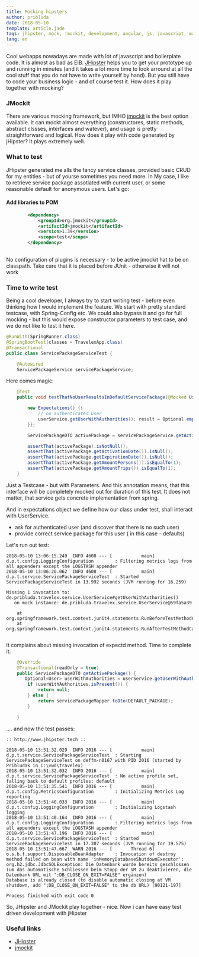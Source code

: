 ```yaml
---
title: Mocking hipsters
author: pribluda
date: 2018-05-10
template: article.jade
tags: jhipster, mock, jmockit, development, angular, js, javascript, maven
lang: en
---
```


Cool webapps nowadays are made with lot of javascript and boilerplate code. It is almost as bad as EIB.  [JHipster](https://www.jhipster.tech/) helps 
you to  get your prototype up and running  in minutes (and it takes a lot more time to look arround at all the cool stuff
that you do not have to write yourself by hand).  But you still have to code your business logic -  and of course test it. 
How does it play together with mocking? 

<span class="more"></span>

### JMockit

There are various mocking framework, but IMHO [jmockit](http://jmockit.github.io/) is the best option available. It can mockt almost everything (constructores, static 
methods, abstract clssses, interfaces and watever), and usage is pretty straightforward and logical.   How does it play with
code generated by jHipster? It plays extremely well. 

### What to test

JHipster generated me alls the fancy service classes,  provided basic CRUD for my entities - but of yourse sometimes you need more. 
In My case, I like to retrieve service package assotiated with current user, or some reasonable default for anonymous users. Let's go:

#### Add libraries to POM

```xml
        <dependency>
            <groupId>org.jmockit</groupId>
            <artifactId>jmockit</artifactId>
            <version>1.39</version>
            <scope>test</scope>
        </dependency>
        
```
      
No configuration of plugins is necessary - to be active jmockit hat to be on classpath. Take care that it is placed before JUnit -  otherwise 
it will not work

### Time to write test
Being a cool developer, I always try to start writing test - before even thinking how I would implement the feature. We start with pretty 
standard testcase, with Spring-Config etc. We could also bypass it and go for full mocking - but this would expose constructor
parameters to test case, and we do not like to test it here. 


```java
@RunWith(SpringRunner.class)
@SpringBootTest(classes = TravelexApp.class)
@Transactional
public class ServicePackageServiceTest {

    @Autowired
    ServicePackageService servicePackageService;
```  

Here comes magic:

````java
    @Test
    public void testThatNoUserResultsInDefaultServicePackage(@Mocked UserService userService) {

        new Expectations() {{
            // no authenticated user
            userService.getUserWithAuthorities(); result = Optional.empty();
        }};

        ServicePackageDTO activePackage = servicePackageService.getActivePackage();

        assertThat(activePackage).isNotNull();
        assertThat(activePackage.getActivationDate()).isNull();
        assertThat(activePackage.getExpirationDate()).isNull();
        assertThat(activePackage.getAmountPersons()).isEqualTo(1);
        assertThat(activePackage.getAmountTrips()).isEqualTo(1);
    }
````

Just a Testcase - but with Parameters.  And this annotation means,  that this interface will be completely mocked
out for duration of this test. It does not matter, that service gets concrete implementation from spring.

And in expectations object we define how our class under test, shall interact with UserService.

- ask for authenticated user (and  discover that there is no such user)
- provide correct service package for this user ( in this case -  defaults)

Let's run out test:

````
2018-05-10 13:06:15.249  INFO 4608 --- [           main] d.p.t.config.LoggingConfiguration        : Filtering metrics logs from all appenders except the LOGSTASH appender
2018-05-10 13:06:20.062  INFO 4608 --- [           main] d.p.t.service.ServicePackageServiceTest  : Started ServicePackageServiceTest in 13.992 seconds (JVM running for 16.259)

Missing 1 invocation to:
de.pribluda.travelex.service.UserService#getUserWithAuthorities()
   on mock instance: de.pribluda.travelex.service.UserService@59fa5a39

	at org.springframework.test.context.junit4.statements.RunBeforeTestMethodCallbacks.evaluate(RunBeforeTestMethodCallbacks.java:75)
	at org.springframework.test.context.junit4.statements.RunAfterTestMethodCallbacks.evaluate(RunAfterTestMethodCallbacks.java:86)


````

It complains about missing  invocation of expectd method.  Time to complete it:

````java
    @Override
    @Transactional(readOnly = true)
    public ServicePackageDTO getActivePackage() {
       Optional<User> userWithAuthorities = userService.getUserWithAuthorities();
        if (userWithAuthorities.isPresent()) {
            return null;
        } else {
            return servicePackageMapper.toDto(DEFAULT_PACKAGE);
        }

    }
````

.... and now the test passes:

````
:: http://www.jhipster.tech ::

2018-05-10 13:51:32.029  INFO 2016 --- [           main] d.p.t.service.ServicePackageServiceTest  : Starting ServicePackageServiceTest on deffm-n0167 with PID 2016 (started by Pribludak in C:\vwd\travelex)
2018-05-10 13:51:32.032  INFO 2016 --- [           main] d.p.t.service.ServicePackageServiceTest  : No active profile set, falling back to default profiles: default
2018-05-10 13:51:35.541  INFO 2016 --- [           main] d.p.t.config.MetricsConfiguration        : Initializing Metrics Log reporting
2018-05-10 13:51:40.033  INFO 2016 --- [           main] d.p.t.config.LoggingConfiguration        : Initializing Logstash logging
2018-05-10 13:51:40.164  INFO 2016 --- [           main] d.p.t.config.LoggingConfiguration        : Filtering metrics logs from all appenders except the LOGSTASH appender
2018-05-10 13:51:47.196  INFO 2016 --- [           main] d.p.t.service.ServicePackageServiceTest  : Started ServicePackageServiceTest in 17.307 seconds (JVM running for 19.575)
2018-05-10 13:51:47.667  WARN 2016 --- [       Thread-6] o.s.b.f.support.DisposableBeanAdapter    : Invocation of destroy method failed on bean with name 'inMemoryDatabaseShutdownExecutor': org.h2.jdbc.JdbcSQLException: Die Datenbank wurde bereits geschlossen (um das automatische Schliessen beim Stopp der VM zu deaktivieren, die Datenbank URL mit ";DB_CLOSE_ON_EXIT=FALSE" ergänzen)
Database is already closed (to disable automatic closing at VM shutdown, add ";DB_CLOSE_ON_EXIT=FALSE" to the db URL) [90121-197]

Process finished with exit code 0
````


So, JHipster and JMockit play together - nice.  Now i can have easy test driven development with jHipster


### Useful links

* [JHipster](https://www.jhipster.tech/)
* [jmockit](http://jmockit.github.io/)
